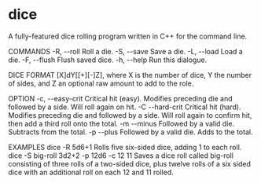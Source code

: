 # dice
A fully-featured dice rolling program written in C++ for the command line.

 COMMANDS
  -R, --roll   Roll a die.
  -S, --save   Save a die.
  -L, --load   Load a die.
  -F, --flush  Flush saved dice.
  -h, --help   Run this dialogue.

 DICE FORMAT
  [X]dY[[+][-]Z], where X is the number of dice, Y the number of sides, and
    Z an optional raw amount to add to the role.

 OPTION
  -c, --easy-crit   Critical hit (easy). Modifies preceding die and followed by a side. Will roll again on hit.
  -C  --hard-crit   Critical hit (hard). Modifies preceding die and followed by a side. Will roll again to
                    confirm hit, then add a third roll onto the total.
  -m  --minus       Followed by a valid die. Subtracts from the total.
  -p  --plus        Followed by a valid die. Adds to the total.

 EXAMPLES
  dice -R 5d6+1     Rolls five six-sided dice, adding 1 to each roll.
  dice -S big-roll 3d2+2 -p 12d6 -c 12 11
                    Saves a dice roll called big-roll consisting of three rolls of a two-sided dice,
                    plus twelve rolls of a six sided dice with an additional roll on each 12 and 11 rolled.
